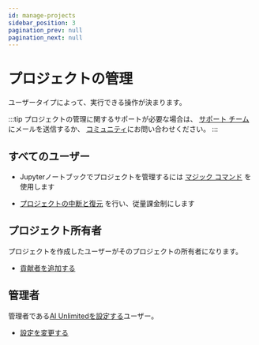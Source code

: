 ```yaml
---
id: manage-projects
sidebar_position: 3
pagination_prev: null
pagination_next: null
---
```


# プロジェクトの管理

ユーザータイプによって、実行できる操作が決まります。

:::tip
プロジェクトの管理に関するサポートが必要な場合は、 <a href="mailto:aiunlimited.support@Teradata.com">サポート チーム</a> にメールを送信するか、 [コミュニティ](https://support.teradata.com/community?id=community_forum&sys_id=b0aba91597c329d0e6d2bd8c1253affa)にお問い合わせください。
:::


## すべてのユーザー

- Jupyterノートブックでプロジェクトを管理するには [マジック コマンド](../explore-and-analyze-data/magic-commands.md) を使用します 

- [プロジェクトの中断と復元](./suspend-and-restore-project.md) を行い、従量課金制にします 


## プロジェクト所有者

プロジェクトを作成したユーザーがそのプロジェクトの所有者になります。

- [貢献者を追加する](./add-collaborators.md)


## 管理者

 管理者である[AI Unlimitedを設定する](../install-ai-unlimited/setup-ai-unlimited.md)ユーザー。

- [設定を変更する](./change-settings.md)


